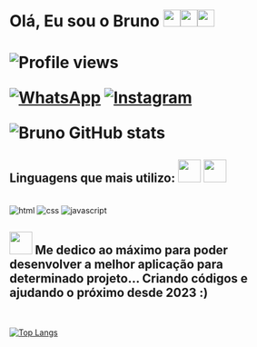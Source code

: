 <h1>Olá, Eu sou o Bruno <img src="https://em-content.zobj.net/source/microsoft-teams/337/victory-hand_medium-light-skin-tone_270c-1f3fc_1f3fc.png" width="30px"><img src="https://em-content.zobj.net/source/microsoft-teams/337/eyes_1f440.png" width="30px"><img src="https://em-content.zobj.net/source/microsoft-teams/337/victory-hand_medium-light-skin-tone_270c-1f3fc_1f3fc.png" width="30px"><h1>

  <p><img src="https://komarev.com/ghpvc/?username=uBrunoO&color=yellow" alt="Profile views" /></p>
  
[![WhatsApp](https://img.shields.io/badge/WhatsApp-25D366?style=for-the-badge&logo=whatsapp&logoColor=white)](https://wa.me/5511966921072?text=Olá%20Bruno,%20vi%20seu%20perfil%20no%20GitHub,%20Você%20está%20disponível?)
[![Instagram](https://img.shields.io/badge/Instagram-E4405F?style=for-the-badge&logo=instagram&logoColor=white)](https://www.instagram.com/ubruno_o/)

![Bruno GitHub stats](https://github-readme-stats.vercel.app/api?username=uBrunoO&show_icons=true&theme=radical)

<h2> Linguagens que mais utilizo: <img src="https://em-content.zobj.net/source/microsoft-teams/337/technologist-medium-skin-tone_1f9d1-1f3fd-200d-1f4bb.png" width="40px"> <img src="https://em-content.zobj.net/source/microsoft-teams/337/alien-monster_1f47e.png" width="40px"></h2>

<div style="display: inline_block"><br/>
<img align="center" alt="html" src="https://img.shields.io/badge/HTML-239120?style=for-the-badge&logo=html5&logoColor=white">
<img align="center" alt="css" src="https://img.shields.io/badge/CSS3-1572B6?style=for-the-badge&logo=css3&logoColor=white">
<img align="center" alt="javascript" src="https://img.shields.io/badge/JavaScript-F7DF1E?style=for-the-badge&logo=javascript&logoColor=black">

  <br>
<h2><img src="https://em-content.zobj.net/source/microsoft-teams/337/hundred-points_1f4af.png" width="40px"> Me dedico ao máximo para poder desenvolver a melhor aplicação para determinado projeto... Criando códigos e ajudando o próximo desde 2023 :)</h2>
  
  <br/>
  

[![Top Langs](https://github-readme-stats.vercel.app/api/top-langs/?username=uBrunoO&exclude_repo=github-readme-stats,uBrunoO.github.io)](https://github.com/uBrunoO/github-readme-stats)
